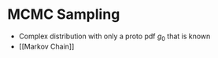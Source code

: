 # MCMC Sampling
- Complex distribution with only a proto pdf $g_{0}$ that is known
- [[Markov Chain]]